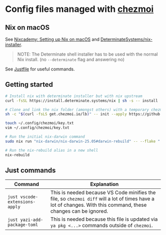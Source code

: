 # Config files managed with [chezmoi](https://www.chezmoi.io/)

## Nix on macOS

See [Nixcademy: Setting up Nix on macOS](https://nixcademy.com/posts/nix-on-macos/) and [DeterminateSystems/nix-installer](https://github.com/DeterminateSystems/nix-installer).

> NOTE: The Determinate shell installer has to be used with the normal Nix install. (no `--determinate` flag and answering no)

See [Justfile](private_dot_config/nix/Justfile) for useful commands.

## Getting started

```bash
# Install nix with determinate installer but with nix upstream
curl -fsSL https://install.determinate.systems/nix | sh -s -- install

# Clone and link the nix folder (amongst others) with a temporary chezmoi bin
sh -c "$(curl -fsLS get.chezmoi.io/lb)" -- init --apply https://github.com/peterfication/config-moi && rm ~/.local/bin/chezmoi

touch ~/.config/chezmoi/key.txt
vim ~/.config/chezmoi/key.txt

# Run the initial nix-darwin command
sudo nix run "nix-darwin/nix-darwin-25.05#darwin-rebuild" -- --flake ".config/nix#simple" switch

# Run the nix-rebuild alias in a new shell
nix-rebuild
```

## Just commands

| Command                        | Explanation                                                                                                                                                     |
| ------------------------------ | --------------------------------------------------------------------------------------------------------------------------------------------------------------- |
| `just vscode-extensions-apply` | This is needed because VS Code minifies the file, so `chezmoi diff` will a lot of times have a lot of changes. With this command, these changes can be ignored. |
| `just yazi-add-package-toml`   | This is needed because this file is updated via `ya pkg <...>` commands outside of `chezmoi`.                                                                   |
